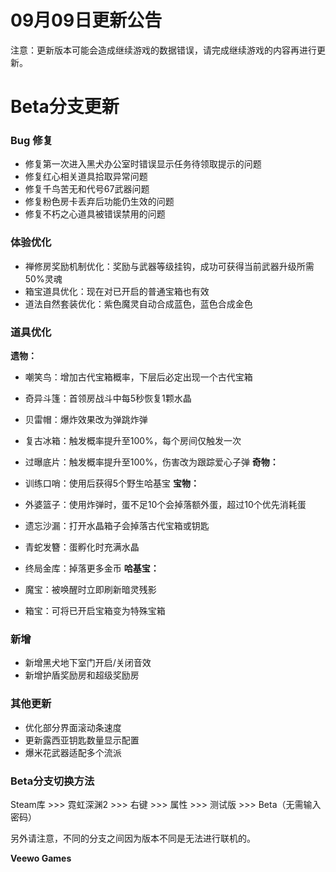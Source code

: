 # 09月09日更新公告

注意：更新版本可能会造成继续游戏的数据错误，请完成继续游戏的内容再进行更新。

# Beta分支更新

### Bug 修复

* 修复第一次进入黑犬办公室时错误显示任务待领取提示的问题
* 修复红心相关道具拾取异常问题
* 修复千鸟苦无和代号67武器问题
* 修复粉色房卡丢弃后功能仍生效的问题
* 修复不朽之心道具被错误禁用的问题
### 体验优化

* 禅修房奖励机制优化：奖励与武器等级挂钩，成功可获得当前武器升级所需50%灵魂
* 箱宝道具优化：现在对已开启的普通宝箱也有效
* 道法自然套装优化：紫色魔灵自动合成蓝色，蓝色合成金色
### 道具优化

**遗物：**

* 嘲笑鸟：增加古代宝箱概率，下层后必定出现一个古代宝箱
* 奇异斗篷：首领房战斗中每5秒恢复1颗水晶
* 贝雷帽：爆炸效果改为弹跳炸弹
* 复古冰箱：触发概率提升至100%，每个房间仅触发一次
* 过曝底片：触发概率提升至100%，伤害改为跟踪爱心子弹
**奇物：**

* 训练口哨：使用后获得5个野生哈基宝
**宝物：**

* 外婆篮子：使用炸弹时，蛋不足10个会掉落额外蛋，超过10个优先消耗蛋
* 遗忘沙漏：打开水晶箱子会掉落古代宝箱或钥匙
* 青蛇发簪：蛋孵化时充满水晶
* 终局金库：掉落更多金币
**哈基宝：**

* 魔宝：被唤醒时立即刷新暗灵残影
* 箱宝：可将已开启宝箱变为特殊宝箱
### 新增

* 新增黑犬地下室门开启/关闭音效
* 新增护盾奖励房和超级奖励房
### 其他更新

* 优化部分界面滚动条速度
* 更新露西亚钥匙数量显示配置
* 爆米花武器适配多个流派
### Beta分支切换方法

Steam库 >>> 霓虹深渊2 >>> 右键 >>> 属性 >>> 测试版 >>> Beta（无需输入密码）

另外请注意，不同的分支之间因为版本不同是无法进行联机的。

**Veewo Games**

